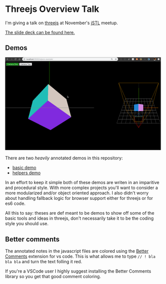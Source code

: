 # Threejs Overview Talk

I'm giving a talk on [threejs](https://threejs.org) at November's [jSTL](https://www.meetup.com/jstl-meetup/) meetup.

[The slide deck can be found here.](https://app.ludus.one/9ba324c2-342b-4ce2-97c2-12326dde8873)

## Demos

![demo](readme-attachments/helper-demo.gif)

There are two _heavily_ annotated demos in this repository:

- [basic demo](https://github.com/chris-schmitz/jstl-threejs-overview-talk/tree/master/basic-example)
- [helpers demo](https://github.com/chris-schmitz/jstl-threejs-overview-talk/tree/master/helpers-example)

In an effort to keep it simple both of these demos are writen in an imparitive and procedural style. With more complex projects you'll want to consider a more modularized and/or object oriented approach. I also didn't worry about handling fallback logic for browser support either for threejs or for es6 code.

All this to say: theses are def meant to be demos to show off some of the basic tools and ideas in threejs, don't necessarily take it to be the coding style you should use.

## Better comments

The annotated notes in the javascript files are colored using the [Better Comments](https://marketplace.visualstudio.com/items?itemName=aaron-bond.better-comments) extension for vs code. This is what allows me to type `// ! bla bla bla` and turn the text folling it red.

If you're a VSCode user I highly suggest installing the Better Comments library so you get that good comment coloring.
